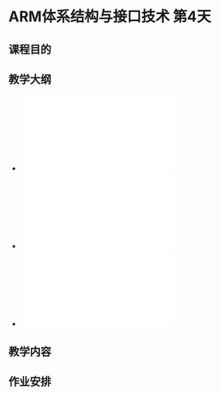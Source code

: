 # ARM体系结构与接口技术 第4天

## 课程目的

## 教学大纲

* ![异常的概念](Expection.md)
* ![中断的概念](Interrupt.md)
* ![软中断](SWI.md)

## 教学内容

## 作业安排